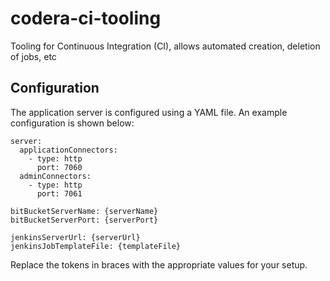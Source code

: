 # codera-ci-tooling
Tooling for Continuous Integration (CI), allows automated creation, deletion of jobs, etc

## Configuration

The application server is configured using a YAML file. An example configuration is shown below:

```
server:
  applicationConnectors:
    - type: http
      port: 7060
  adminConnectors:
    - type: http
      port: 7061

bitBucketServerName: {serverName}
bitBucketServerPort: {serverPort}

jenkinsServerUrl: {serverUrl}
jenkinsJobTemplateFile: {templateFile}
```

Replace the tokens in braces with the appropriate values for your setup.


